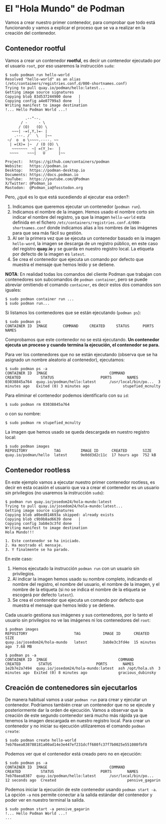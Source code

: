 # El "Hola Mundo" de Podman

Vamos a crear nuestro primer contenedor, para comprobar que todo está funcionando y vamos a explicar el proceso que se va a realizar en la creación del contenedor.

## Contenedor rootful

Vamos a crear un contenedor **rootful**, es decir un contenedor ejecutado por el usuario `root`, por eso usaremos la instrucción `sudo`:

```
$ sudo podman run hello-world
Resolved "hello-world" as an alias (/etc/containers/registries.conf.d/000-shortnames.conf)
Trying to pull quay.io/podman/hello:latest...
Getting image source signatures
Copying blob 83d537244900 done   | 
Copying config a4e07799a3 done   | 
Writing manifest to image destination
!... Hello Podman World ...!

         .--"--.           
       / -     - \         
      / (O)   (O) \        
   ~~~| -=(,Y,)=- |         
    .---. /`  \   |~~      
 ~/  o  o \~~~~.----. ~~   
  | =(X)= |~  / (O (O) \   
   ~~~~~~~  ~| =(Y_)=-  |   
  ~~~~    ~~~|   U      |~~ 

Project:   https://github.com/containers/podman
Website:   https://podman.io
Desktop:   https://podman-desktop.io
Documents: https://docs.podman.io
YouTube:   https://youtube.com/@Podman
X/Twitter: @Podman_io
Mastodon:  @Podman_io@fosstodon.org
```

Pero, ¿qué es lo que está sucediendo al ejecutar esa orden?:

1. Indicamos que queremos ejecutar un contenedor (`podman run`).
2. Indicamos el nombre de la imagen. Hemos usado el nombre corto sin indicar el nombre del registro, ya que la imagen `hello-world` esta definida en el fichero `/etc/containers/registries.conf.d/000-shortnames.conf` donde indicamos alias a los nombres de las imágenes para que sea más fácil su gestión.
3. Al ser la primera vez que se ejecuta un contenedor basado en la imagen `hello-word`, la imagen se descarga de un registro público, en este caso del registro **quay.io** y se guarda en nuestro registro local. La etiqueta por defecto de la imagen es `latest`.
3. Se crea el contenedor que ejecuta un comando por defecto que muestra el mensaje que hemos leído y se detiene.

**NOTA**: En realidad todas los comandos del cliente Podman que trabajan con contenedores son subcomandos de `podman container`, pero se puede abreviar omitiendo el comando `container`, es decir estos dos comandos son iguales:

```
$ sudo podman container run ...
$ sudo podman run...
```

Si listamos los contenedores que se están ejecutando (`podman ps`):

```
$ sudo podman ps
CONTAINER ID  IMAGE       COMMAND     CREATED     STATUS      PORTS       NAMES
```

Comprobamos que este contenedor no se está ejecutando. **Un contenedor ejecuta un proceso y cuando termina la ejecución, el contenedor se para.**

Para ver los contenedores que no se están ejecutando (observa que se ha asignado un nombre aleatorio al contenedor), ejecutamos:

```
$ sudo podman ps -a
CONTAINER ID  IMAGE                            COMMAND               CREATED         STATUS                     PORTS       NAMES
03038845a764  quay.io/podman/hello:latest      /usr/local/bin/po...  3 minutes ago   Exited (0) 3 minutes ago               stupefied_mcnulty
```

Para eliminar el contenedor podemos identificarlo con su `id`:

```
$ sudo podman rm 03038845a764
```

o con su nombre:

```
$ sudo podman rm stupefied_mcnulty
```

La imagen que hemos usado se queda descargada en nuestro registro local:

```
$ sudo podman images
REPOSITORY            TAG         IMAGE ID      CREATED       SIZE
quay.io/podman/hello  latest      9e0dd3d2c11c  17 hours ago  752 kB
```

## Contenedor rootless

En este ejemplo vamos a ejecutar nuestro primer contenedor rootless, es decir en esta ocasión el usuario que va a crear el contenedor es un usuario sin privilegios (no usaremos la instrucción `sudo`):

```
$ podman run quay.io/josedom24/hola-mundo:latest
Trying to pull quay.io/josedom24/hola-mundo:latest...
Getting image source signatures
Copying blob a0bed814693a skipped: already exists  
Copying blob c9b9b8ad6639 done   | 
Copying config 3ab8e3c3fd done   | 
Writing manifest to image destination
Hola Mundo!!!

1. Este contenedor se ha iniciado.
2. Ha mostrado el mensaje.
3. Y finalmente se ha parado.
```

En este caso:

1. Hemos ejecutado la instrucción `podman run` con un usuario sin privilegios.
2. Al indicar la imagen hemos usado su nombre completo, indicando el nombre del registro, el nombre del usuario, el nombre de la imagen, y el nombre de la etiqueta (si no se indica el nombre de la etiqueta se escogerá por defecto `latest`).
3. Se crea el contenedor que ejecuta un comando por defecto que muestra el mensaje que hemos leído y se detiene.

Cada usuario gestiona sus imágenes y sus contenedores, por lo tanto el usuario sin privilegios no ve las imágenes ni los contenedores del `root`:

```
$ podman images
REPOSITORY                     TAG          IMAGE ID      CREATED         SIZE
quay.io/josedom24/hola-mundo   latest       3ab8e3c3fd4e  15 minutes ago  7.68 MB

$ podman ps -a
CONTAINER ID  IMAGE                                COMMAND           CREATED        STATUS                    PORTS       NAMES
1e2b7e2a7494  quay.io/josedom24/hola-mundo:latest  ash /opt/hola.sh  3 minutes ago  Exited (0) 8 minutes ago              gracious_dubinsky
```

## Creación de contenedores sin ejecutarlos

De manera habitual vamos a usar `podman run` para crear y ejecutar un contenedor. Podríamos también crear un contenedor que no se ejecute y posteriormente dar la orden de ejecución. Vamos a observar que la creación de este segundo contenedor será mucho más rápida ya que tenemos la imagen descargada en nuestro registro local. Para crear un contenedor y no iniciar su ejecución utilizaremos el comando `podman create`:

```
$ sudo podman create hello-world
7eb70aea838788181a00ad14e3e447ef231dcff680fc37f7b0025e551080fbf8
```

Podemos ver que el contenedor está creado pero no en ejecución:


```
$ sudo podman ps -a
CONTAINER ID  IMAGE                            COMMAND               CREATED         STATUS                     PORTS       NAMES
7eb70aea8387  quay.io/podman/hello:latest      /usr/local/bin/po...  12 seconds ago  Created                                pensive_gagarin

```

Podemos iniciar la ejecución de este contenedor usando `podman start -a`. La opción `-a` nos permite conectar a la salida estándar del contenedor y poder ver en nuestro terminal la salida.

```
$ sudo podman start -a pensive_gagarin
!... Hello Podman World ...!
...
```
